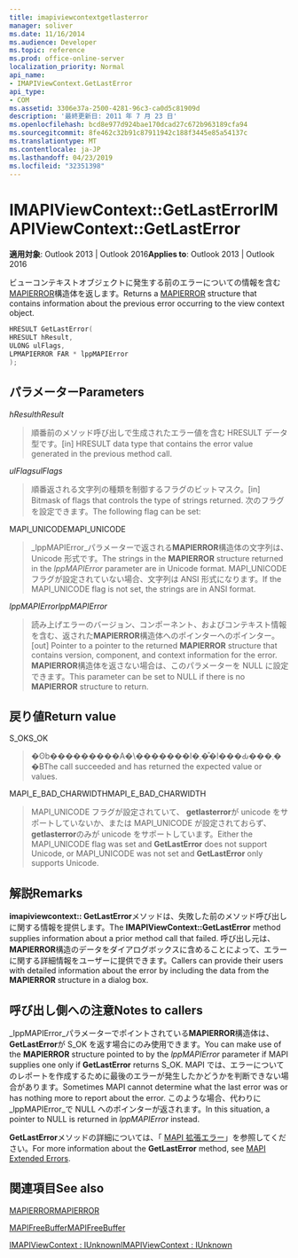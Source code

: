 ```yaml
---
title: imapiviewcontextgetlasterror
manager: soliver
ms.date: 11/16/2014
ms.audience: Developer
ms.topic: reference
ms.prod: office-online-server
localization_priority: Normal
api_name:
- IMAPIViewContext.GetLastError
api_type:
- COM
ms.assetid: 3306e37a-2500-4281-96c3-ca0d5c81909d
description: '最終更新日: 2011 年 7 月 23 日'
ms.openlocfilehash: bcd8e977d924bae170dcad27c672b963189cfa94
ms.sourcegitcommit: 8fe462c32b91c87911942c188f3445e85a54137c
ms.translationtype: MT
ms.contentlocale: ja-JP
ms.lasthandoff: 04/23/2019
ms.locfileid: "32351398"
---
```

# <a name="imapiviewcontextgetlasterror"></a><span data-ttu-id="471ee-103">IMAPIViewContext::GetLastError</span><span class="sxs-lookup"><span data-stu-id="471ee-103">IMAPIViewContext::GetLastError</span></span>

  
  
<span data-ttu-id="471ee-104">**適用対象**: Outlook 2013 | Outlook 2016</span><span class="sxs-lookup"><span data-stu-id="471ee-104">**Applies to**: Outlook 2013 | Outlook 2016</span></span> 
  
<span data-ttu-id="471ee-105">ビューコンテキストオブジェクトに発生する前のエラーについての情報を含む[MAPIERROR](mapierror.md)構造体を返します。</span><span class="sxs-lookup"><span data-stu-id="471ee-105">Returns a [MAPIERROR](mapierror.md) structure that contains information about the previous error occurring to the view context object.</span></span> 
  
```cpp
HRESULT GetLastError(
HRESULT hResult,
ULONG ulFlags,
LPMAPIERROR FAR * lppMAPIError
);
```

## <a name="parameters"></a><span data-ttu-id="471ee-106">パラメーター</span><span class="sxs-lookup"><span data-stu-id="471ee-106">Parameters</span></span>

 <span data-ttu-id="471ee-107">_hResult_</span><span class="sxs-lookup"><span data-stu-id="471ee-107">_hResult_</span></span>
  
> <span data-ttu-id="471ee-108">順番前のメソッド呼び出しで生成されたエラー値を含む HRESULT データ型です。</span><span class="sxs-lookup"><span data-stu-id="471ee-108">[in] HRESULT data type that contains the error value generated in the previous method call.</span></span>
    
 <span data-ttu-id="471ee-109">_ulFlags_</span><span class="sxs-lookup"><span data-stu-id="471ee-109">_ulFlags_</span></span>
  
> <span data-ttu-id="471ee-110">順番返される文字列の種類を制御するフラグのビットマスク。</span><span class="sxs-lookup"><span data-stu-id="471ee-110">[in] Bitmask of flags that controls the type of strings returned.</span></span> <span data-ttu-id="471ee-111">次のフラグを設定できます。</span><span class="sxs-lookup"><span data-stu-id="471ee-111">The following flag can be set:</span></span>
    
<span data-ttu-id="471ee-112">MAPI_UNICODE</span><span class="sxs-lookup"><span data-stu-id="471ee-112">MAPI_UNICODE</span></span> 
  
> <span data-ttu-id="471ee-113">_lppMAPIError_パラメーターで返される**MAPIERROR**構造体の文字列は、Unicode 形式です。</span><span class="sxs-lookup"><span data-stu-id="471ee-113">The strings in the **MAPIERROR** structure returned in the  _lppMAPIError_ parameter are in Unicode format.</span></span> <span data-ttu-id="471ee-114">MAPI_UNICODE フラグが設定されていない場合、文字列は ANSI 形式になります。</span><span class="sxs-lookup"><span data-stu-id="471ee-114">If the MAPI_UNICODE flag is not set, the strings are in ANSI format.</span></span> 
    
 <span data-ttu-id="471ee-115">_lppMAPIError_</span><span class="sxs-lookup"><span data-stu-id="471ee-115">_lppMAPIError_</span></span>
  
> <span data-ttu-id="471ee-116">読み上げエラーのバージョン、コンポーネント、およびコンテキスト情報を含む、返された**MAPIERROR**構造体へのポインターへのポインター。</span><span class="sxs-lookup"><span data-stu-id="471ee-116">[out] Pointer to a pointer to the returned **MAPIERROR** structure that contains version, component, and context information for the error.</span></span> <span data-ttu-id="471ee-117">**MAPIERROR**構造体を返さない場合は、このパラメーターを NULL に設定できます。</span><span class="sxs-lookup"><span data-stu-id="471ee-117">This parameter can be set to NULL if there is no **MAPIERROR** structure to return.</span></span> 
    
## <a name="return-value"></a><span data-ttu-id="471ee-118">戻り値</span><span class="sxs-lookup"><span data-stu-id="471ee-118">Return value</span></span>

<span data-ttu-id="471ee-119">S_OK</span><span class="sxs-lookup"><span data-stu-id="471ee-119">S_OK</span></span> 
  
> <span data-ttu-id="471ee-120">�ʘb���������A�\�������l�܂��͒l���Ԃ���܂��B</span><span class="sxs-lookup"><span data-stu-id="471ee-120">The call succeeded and has returned the expected value or values.</span></span>
    
<span data-ttu-id="471ee-121">MAPI_E_BAD_CHARWIDTH</span><span class="sxs-lookup"><span data-stu-id="471ee-121">MAPI_E_BAD_CHARWIDTH</span></span> 
  
> <span data-ttu-id="471ee-122">MAPI_UNICODE フラグが設定されていて、 **getlasterror**が unicode をサポートしていないか、または MAPI_UNICODE が設定されておらず、 **getlasterror**のみが unicode をサポートしています。</span><span class="sxs-lookup"><span data-stu-id="471ee-122">Either the MAPI_UNICODE flag was set and **GetLastError** does not support Unicode, or MAPI_UNICODE was not set and **GetLastError** only supports Unicode.</span></span> 
    
## <a name="remarks"></a><span data-ttu-id="471ee-123">解説</span><span class="sxs-lookup"><span data-stu-id="471ee-123">Remarks</span></span>

<span data-ttu-id="471ee-124">**imapiviewcontext:: GetLastError**メソッドは、失敗した前のメソッド呼び出しに関する情報を提供します。</span><span class="sxs-lookup"><span data-stu-id="471ee-124">The **IMAPIViewContext::GetLastError** method supplies information about a prior method call that failed.</span></span> <span data-ttu-id="471ee-125">呼び出し元は、 **MAPIERROR**構造のデータをダイアログボックスに含めることによって、エラーに関する詳細情報をユーザーに提供できます。</span><span class="sxs-lookup"><span data-stu-id="471ee-125">Callers can provide their users with detailed information about the error by including the data from the **MAPIERROR** structure in a dialog box.</span></span> 
  
## <a name="notes-to-callers"></a><span data-ttu-id="471ee-126">呼び出し側への注意</span><span class="sxs-lookup"><span data-stu-id="471ee-126">Notes to callers</span></span>

<span data-ttu-id="471ee-127">_lppMAPIError_パラメーターでポイントされている**MAPIERROR**構造体は、 **GetLastError**が S_OK を返す場合にのみ使用できます。</span><span class="sxs-lookup"><span data-stu-id="471ee-127">You can make use of the **MAPIERROR** structure pointed to by the  _lppMAPIError_ parameter if MAPI supplies one only if **GetLastError** returns S_OK.</span></span> <span data-ttu-id="471ee-128">MAPI では、エラーについてのレポートを作成するために最後のエラーが発生したかどうかを判断できない場合があります。</span><span class="sxs-lookup"><span data-stu-id="471ee-128">Sometimes MAPI cannot determine what the last error was or has nothing more to report about the error.</span></span> <span data-ttu-id="471ee-129">このような場合、代わりに_lppMAPIError_で NULL へのポインターが返されます。</span><span class="sxs-lookup"><span data-stu-id="471ee-129">In this situation, a pointer to NULL is returned in  _lppMAPIError_ instead.</span></span> 
  
<span data-ttu-id="471ee-130">**GetLastError**メソッドの詳細については、「 [MAPI 拡張エラー](mapi-extended-errors.md)」を参照してください。</span><span class="sxs-lookup"><span data-stu-id="471ee-130">For more information about the **GetLastError** method, see [MAPI Extended Errors](mapi-extended-errors.md).</span></span>
  
## <a name="see-also"></a><span data-ttu-id="471ee-131">関連項目</span><span class="sxs-lookup"><span data-stu-id="471ee-131">See also</span></span>



[<span data-ttu-id="471ee-132">MAPIERROR</span><span class="sxs-lookup"><span data-stu-id="471ee-132">MAPIERROR</span></span>](mapierror.md)
  
[<span data-ttu-id="471ee-133">MAPIFreeBuffer</span><span class="sxs-lookup"><span data-stu-id="471ee-133">MAPIFreeBuffer</span></span>](mapifreebuffer.md)
  
[<span data-ttu-id="471ee-134">IMAPIViewContext : IUnknown</span><span class="sxs-lookup"><span data-stu-id="471ee-134">IMAPIViewContext : IUnknown</span></span>](imapiviewcontextiunknown.md)

